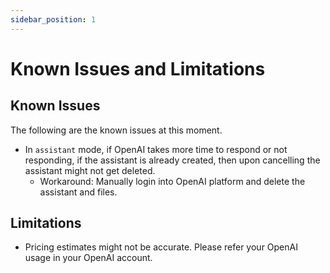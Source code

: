 ```yaml
---
sidebar_position: 1
---
```


# Known Issues and Limitations

## Known Issues

The following are the known issues at this moment.

- In `assistant` mode, if OpenAI takes more time to respond or not responding, if the assistant is already created, then upon cancelling the assistant might not get deleted.
    -   Workaround: Manually login into OpenAI platform and delete the assistant and files.

## Limitations

- Pricing estimates might not be accurate. Please refer your OpenAI usage in your OpenAI account.